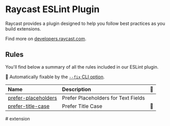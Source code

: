 # Raycast ESLint Plugin

Raycast provides a plugin designed to help you follow best practices as you build extensions.

Find more on [developers.raycast.com](https://developers.raycast.com/information/tools/eslint).

## Rules

You'll find below a summary of all the rules included in our ESLint plugin.

<!-- begin auto-generated rules list -->

🔧 Automatically fixable by the [`--fix` CLI option](https://eslint.org/docs/user-guide/command-line-interface#--fix).

| Name                                                     | Description                         | 🔧 |
| :------------------------------------------------------- | :---------------------------------- | :- |
| [prefer-placeholders](docs/rules/prefer-placeholders.md) | Prefer Placeholders for Text Fields |    |
| [prefer-title-case](docs/rules/prefer-title-case.md)     | Prefer Title Case                   | 🔧 |

<!-- end auto-generated rules list -->
#   e x t e n s i o n  
 